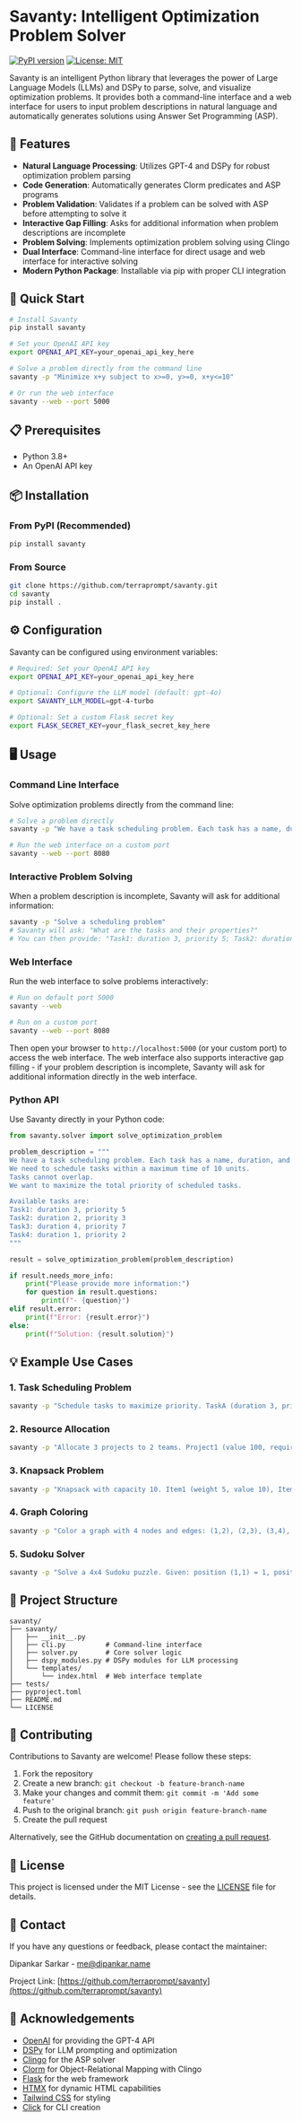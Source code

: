 # Savanty: Intelligent Optimization Problem Solver

[![PyPI version](https://badge.fury.io/py/savanty.svg)](https://badge.fury.io/py/savanty)
[![License: MIT](https://img.shields.io/badge/License-MIT-yellow.svg)](https://opensource.org/licenses/MIT)

Savanty is an intelligent Python library that leverages the power of Large Language Models (LLMs) and DSPy to parse, solve, and visualize optimization problems. It provides both a command-line interface and a web interface for users to input problem descriptions in natural language and automatically generates solutions using Answer Set Programming (ASP).

## 🌟 Features

- **Natural Language Processing**: Utilizes GPT-4 and DSPy for robust optimization problem parsing
- **Code Generation**: Automatically generates Clorm predicates and ASP programs
- **Problem Validation**: Validates if a problem can be solved with ASP before attempting to solve it
- **Interactive Gap Filling**: Asks for additional information when problem descriptions are incomplete
- **Problem Solving**: Implements optimization problem solving using Clingo
- **Dual Interface**: Command-line interface for direct usage and web interface for interactive solving
- **Modern Python Package**: Installable via pip with proper CLI integration

## 🚀 Quick Start

```bash
# Install Savanty
pip install savanty

# Set your OpenAI API key
export OPENAI_API_KEY=your_openai_api_key_here

# Solve a problem directly from the command line
savanty -p "Minimize x+y subject to x>=0, y>=0, x+y<=10"

# Or run the web interface
savanty --web --port 5000
```

## 📋 Prerequisites

- Python 3.8+
- An OpenAI API key

## 📦 Installation

### From PyPI (Recommended)

```bash
pip install savanty
```

### From Source

```bash
git clone https://github.com/terraprompt/savanty.git
cd savanty
pip install .
```

## ⚙️ Configuration

Savanty can be configured using environment variables:

```bash
# Required: Set your OpenAI API key
export OPENAI_API_KEY=your_openai_api_key_here

# Optional: Configure the LLM model (default: gpt-4o)
export SAVANTY_LLM_MODEL=gpt-4-turbo

# Optional: Set a custom Flask secret key
export FLASK_SECRET_KEY=your_flask_secret_key_here
```

## 🖥️ Usage

### Command Line Interface

Solve optimization problems directly from the command line:

```bash
# Solve a problem directly
savanty -p "We have a task scheduling problem. Each task has a name, duration, and priority. We need to schedule tasks within a maximum time of 10 units. Tasks cannot overlap. We want to maximize the total priority of scheduled tasks. Available tasks are: Task1: duration 3, priority 5; Task2: duration 2, priority 3; Task3: duration 4, priority 7; Task4: duration 1, priority 2."

# Run the web interface on a custom port
savanty --web --port 8080
```

### Interactive Problem Solving

When a problem description is incomplete, Savanty will ask for additional information:

```bash
savanty -p "Solve a scheduling problem"
# Savanty will ask: "What are the tasks and their properties?"
# You can then provide: "Task1: duration 3, priority 5; Task2: duration 2, priority 3"
```

### Web Interface

Run the web interface to solve problems interactively:

```bash
# Run on default port 5000
savanty --web

# Run on a custom port
savanty --web --port 8080
```

Then open your browser to `http://localhost:5000` (or your custom port) to access the web interface. The web interface also supports interactive gap filling - if your problem description is incomplete, Savanty will ask for additional information directly in the web interface.

### Python API

Use Savanty directly in your Python code:

```python
from savanty.solver import solve_optimization_problem

problem_description = """
We have a task scheduling problem. Each task has a name, duration, and priority.
We need to schedule tasks within a maximum time of 10 units.
Tasks cannot overlap.
We want to maximize the total priority of scheduled tasks.

Available tasks are:
Task1: duration 3, priority 5
Task2: duration 2, priority 3
Task3: duration 4, priority 7
Task4: duration 1, priority 2
"""

result = solve_optimization_problem(problem_description)

if result.needs_more_info:
    print("Please provide more information:")
    for question in result.questions:
        print(f"- {question}")
elif result.error:
    print(f"Error: {result.error}")
else:
    print(f"Solution: {result.solution}")
```

## 💡 Example Use Cases

### 1. Task Scheduling Problem

```bash
savanty -p "Schedule tasks to maximize priority. TaskA (duration 3, priority 5), TaskB (duration 2, priority 4), TaskC (duration 4, priority 7). Time limit is 8 units. Tasks cannot overlap."
```

### 2. Resource Allocation

```bash
savanty -p "Allocate 3 projects to 2 teams. Project1 (value 100, requires 2 team members), Project2 (value 150, requires 3 team members), Project3 (value 80, requires 1 team member). Total team members available: 4. Maximize total value."
```

### 3. Knapsack Problem

```bash
savanty -p "Knapsack with capacity 10. Item1 (weight 5, value 10), Item2 (weight 4, value 7), Item3 (weight 6, value 12), Item4 (weight 2, value 3). Maximize value without exceeding capacity."
```

### 4. Graph Coloring

```bash
savanty -p "Color a graph with 4 nodes and edges: (1,2), (2,3), (3,4), (1,4). Use minimum number of colors such that adjacent nodes have different colors."
```

### 5. Sudoku Solver

```bash
savanty -p "Solve a 4x4 Sudoku puzzle. Given: position (1,1) = 1, position (1,3) = 2, position (2,2) = 3, position (3,1) = 4. Find values for all positions respecting Sudoku rules."
```

## 📁 Project Structure

```
savanty/
├── savanty/
│   ├── __init__.py
│   ├── cli.py          # Command-line interface
│   ├── solver.py       # Core solver logic
│   ├── dspy_modules.py # DSPy modules for LLM processing
│   └── templates/
│       └── index.html  # Web interface template
├── tests/
├── pyproject.toml
├── README.md
└── LICENSE
```

## 🤝 Contributing

Contributions to Savanty are welcome! Please follow these steps:

1. Fork the repository
2. Create a new branch: `git checkout -b feature-branch-name`
3. Make your changes and commit them: `git commit -m 'Add some feature'`
4. Push to the original branch: `git push origin feature-branch-name`
5. Create the pull request

Alternatively, see the GitHub documentation on [creating a pull request](https://help.github.com/articles/creating-a-pull-request/).

## 📄 License

This project is licensed under the MIT License - see the [LICENSE](LICENSE) file for details.

## 📧 Contact

If you have any questions or feedback, please contact the maintainer:

Dipankar Sarkar - me@dipankar.name

Project Link: [https://github.com/terraprompt/savanty](https://github.com/terraprompt/savanty)

## 🙏 Acknowledgements

- [OpenAI](https://openai.com/) for providing the GPT-4 API
- [DSPy](https://github.com/stanfordnlp/dspy) for LLM prompting and optimization
- [Clingo](https://potassco.org/clingo/) for the ASP solver
- [Clorm](https://github.com/potassco/clorm) for Object-Relational Mapping with Clingo
- [Flask](https://flask.palletsprojects.com/) for the web framework
- [HTMX](https://htmx.org/) for dynamic HTML capabilities
- [Tailwind CSS](https://tailwindcss.com/) for styling
- [Click](https://click.palletsprojects.com/) for CLI creation
